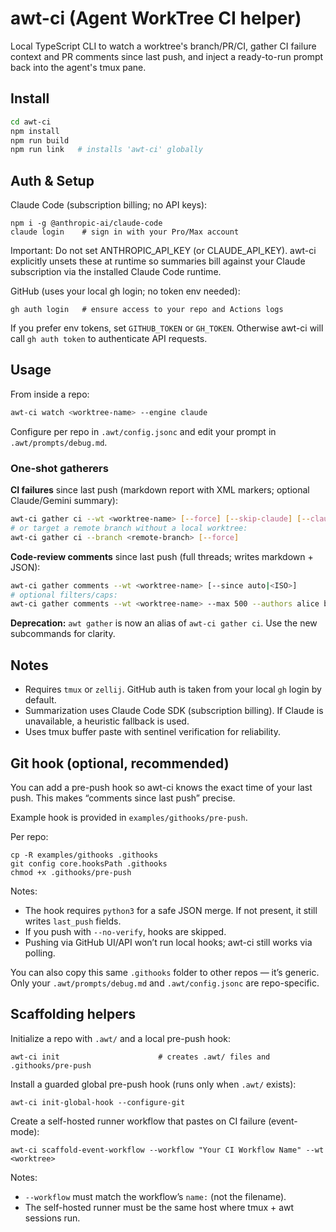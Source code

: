 # awt-ci (Agent WorkTree CI helper)

Local TypeScript CLI to watch a worktree's branch/PR/CI, gather CI failure context and PR comments since last push, and inject a ready-to-run prompt back into the agent's tmux pane.

## Install

```bash
cd awt-ci
npm install
npm run build
npm run link   # installs 'awt-ci' globally
```

## Auth & Setup

Claude Code (subscription billing; no API keys):

```
npm i -g @anthropic-ai/claude-code
claude login    # sign in with your Pro/Max account
```

Important: Do not set ANTHROPIC_API_KEY (or CLAUDE_API_KEY). awt-ci explicitly unsets these at runtime so summaries bill against your Claude subscription via the installed Claude Code runtime.

GitHub (uses your local gh login; no token env needed):

```
gh auth login   # ensure access to your repo and Actions logs
```

If you prefer env tokens, set `GITHUB_TOKEN` or `GH_TOKEN`. Otherwise awt-ci will call `gh auth token` to authenticate API requests.

## Usage

From inside a repo:

```bash
awt-ci watch <worktree-name> --engine claude
```

Configure per repo in `.awt/config.jsonc` and edit your prompt in `.awt/prompts/debug.md`.

### One‑shot gatherers

**CI failures** since last push (markdown report with XML markers; optional Claude/Gemini summary):

```bash
awt-ci gather ci --wt <worktree-name> [--force] [--skip-claude] [--claude-only] [--out path]
# or target a remote branch without a local worktree:
awt-ci gather ci --branch <remote-branch> [--force]
```

**Code‑review comments** since last push (full threads; writes markdown + JSON):

```bash
awt-ci gather comments --wt <worktree-name> [--since auto|<ISO>]
# optional filters/caps:
awt-ci gather comments --wt <worktree-name> --max 500 --authors alice bob --states APPROVED COMMENTED --format both
```

**Deprecation:** `awt gather` is now an alias of `awt-ci gather ci`. Use the new subcommands for clarity.

## Notes

- Requires `tmux` or `zellij`. GitHub auth is taken from your local `gh` login by default.
- Summarization uses Claude Code SDK (subscription billing). If Claude is unavailable, a heuristic fallback is used.
- Uses tmux buffer paste with sentinel verification for reliability.

## Git hook (optional, recommended)

You can add a pre-push hook so awt-ci knows the exact time of your last push. This makes “comments since last push” precise.

Example hook is provided in `examples/githooks/pre-push`.

Per repo:

```
cp -R examples/githooks .githooks
git config core.hooksPath .githooks
chmod +x .githooks/pre-push
```

Notes:
- The hook requires `python3` for a safe JSON merge. If not present, it still writes `last_push` fields.
- If you push with `--no-verify`, hooks are skipped.
- Pushing via GitHub UI/API won’t run local hooks; awt-ci still works via polling.

You can also copy this same `.githooks` folder to other repos — it’s generic. Only your `.awt/prompts/debug.md` and `.awt/config.jsonc` are repo-specific.

## Scaffolding helpers

Initialize a repo with `.awt/` and a local pre-push hook:

```
awt-ci init                      # creates .awt/ files and .githooks/pre-push
```

Install a guarded global pre-push hook (runs only when `.awt/` exists):

```
awt-ci init-global-hook --configure-git
```

Create a self-hosted runner workflow that pastes on CI failure (event-mode):

```
awt-ci scaffold-event-workflow --workflow "Your CI Workflow Name" --wt <worktree>
```

Notes:
- `--workflow` must match the workflow’s `name:` (not the filename).
- The self-hosted runner must be the same host where tmux + awt sessions run.
